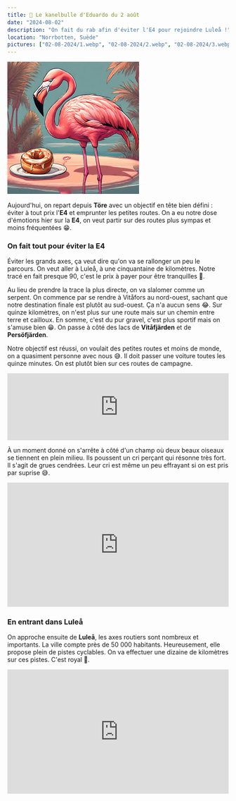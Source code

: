 ```yaml
---
title: 🥮 Le kanelbulle d'Eduardo du 2 août
date: "2024-08-02"
description: "On fait du rab afin d'éviter l'E4 pour rejoindre Luleå !"
location: "Norrbotten, Suède"
pictures: ["02-08-2024/1.webp", "02-08-2024/2.webp", "02-08-2024/3.webp", "02-08-2024/4.webp", "02-08-2024/5.webp", "02-08-2024/6.webp", "02-08-2024/7.webp", "02-08-2024/8.webp"]
---
```


![Kanelbullar d'Eduardo](../kanelbullar_eduardo.png)

Aujourd'hui, on repart depuis **Töre** avec un objectif en tête bien défini : éviter à tout prix l'**E4** et emprunter les petites routes. On a eu notre dose d'émotions hier sur la **E4**, on veut partir sur des routes plus sympas et moins fréquentées 😁.

### On fait tout pour éviter la E4
Éviter les grands axes, ça veut dire qu'on va se rallonger un peu le parcours. On veut aller à Luleå, à une cinquantaine de kilomètres. Notre tracé en fait presque 90, c'est le prix à payer pour être tranquilles 🤗.

Au lieu de prendre la trace la plus directe, on va slalomer comme un serpent. On commence par se rendre à Vitåfors au nord-ouest, sachant que notre destination finale est plutôt au sud-ouest. Ça n'a aucun sens 😂. Sur quinze kilomètres, on n'est plus sur une route mais sur un chemin entre terre et cailloux. En somme, c'est du pur gravel, c'est plus sportif mais on s'amuse bien 😁. On passe à côté des lacs de **Vitåfjärden** et de **Persöfjärden**.

Notre objectif est réussi, on voulait des petites routes et moins de monde, on a quasiment personne avec nous 😅. Il doit passer une voiture toutes les quinze minutes. On est plutôt bien sur ces routes de campagne.

<div style="left: 0; width: 100%; height: 152px; position: relative;"><iframe src="https://open.spotify.com/embed/track/1YYhDizHx7PnDhAhko6cDS?utm_source=oembed" style="top: 0; left: 0; width: 100%; height: 100%; position: absolute; border: 0;" allowfullscreen allow="clipboard-write; encrypted-media; fullscreen; picture-in-picture;"></iframe></div>

À un moment donné on s'arrête à côté d'un champ où deux beaux oiseaux se tiennent en plein milieu. Ils poussent un cri perçant qui résonne très fort. Il s'agit de grues cendrées. Leur cri est même un peu effrayant si on est pris par suprise 😅.
<div style="width: 100%; height: 0; position: relative; padding-bottom: 56%;"><iframe src="https://giphy.com/embed/3o6wraGHbaesVVebjW" style="top: 0; left: 0; width: 100%; height: 100%; position: absolute; border: 0;" allowfullscreen scrolling="no" allow="encrypted-media;" class="giphy-embed"></iframe></div> 

### En entrant dans Luleå 
On approche ensuite de **Luleå**, les axes routiers sont nombreux et importants. La ville compte près de 50 000 habitants. Heureusement, elle propose plein de pistes cyclables. On va effectuer une dizaine de kilomètres sur ces pistes. C'est royal 👑.

<div style="width: 100%; height: 0; position: relative; padding-bottom: 56%;"><iframe src="https://giphy.com/embed/tfzI6qrcyaTK4AGI8a" style="top: 0; left: 0; width: 100%; height: 100%; position: absolute; border: 0;" allowfullscreen scrolling="no" allow="encrypted-media;" class="giphy-embed"></iframe></div> 
